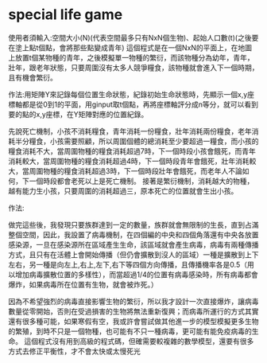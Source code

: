 # special life game
使用者須輸入:空間大小(N)(代表空間最多只有NxN個生物)、起始人口數(t)(之後要在塗上點t個點，會將那些點變成青年)
這個程式是在一個NxN的平面上，在地圖上放置t個某物種的青年，之後模擬單一物種的繁衍，而該物種分為幼年，青年，壯年，跟老年狀態，只要周圍沒有太多人競爭糧食，該物種就會進入下一個時期，且有機會繁衍。
    
作法:用矩陣Y來記錄每個位置生命狀態，紀錄初始生命狀態時，先顯示一個x,y座標軸都是從0到1的平面，用ginput取t個點，再將座標軸評分成n等分，就可以看到要的點的x,y座標，在Y矩陣對應的位置紀錄。

先說死亡機制，小孩不消耗糧食，青年消耗一份糧食，壯年消耗兩份糧食，老年消耗半分糧食，小孩需要照顧，所以周圍個體的總消耗至少要超過一糧食，而小孩的糧食消耗不大，當周圍物種的糧食消耗超過7時，下一個時段小孩會餓死，而青年消耗較大，當周圍物種的糧食消耗超過4時，下一個時段青年會餓死，壯年消耗較大，當周圍物種的糧食消耗超過3時，下一個時段壯年會餓死，而老年人不論如何，下一個時段都會老死以上是死亡機制。
接著是繁衍機制，消耗越大的物種，越有能力生小孩，只要周圍的消耗超過三，原本死亡的位置就會生出小孩。

作法:

做完這些後，我發現只要族群達到一定的數量，族群就會無限制的生長，直到占滿整個空間，因此，我設置了病毒機制，在四個編的中央和四個角落還有中央各放置感染源，一旦在感染源所在區域產生生命，該區域就會產生病毒，病毒有兩種傳播方式，且只有在活體上會開始傳播（但仍會擴散到沒人的區域）一種是擴散到上下左右，另一種是向左上,右上,左下,右下等四個方向傳播，且傳播機率各是0.5（用以增加病毒擴散位置的多樣性），而當超過1/4的位置有病毒感染時，所有病毒都會爆炸，如果病毒所在位置有生物，就會被炸死。）

因為不希望強烈的病毒直接影響生物的繁衍，所以我才設計一次直接爆炸，讓病毒數量從零開始，否則在受過損害的生物將無法重新復興；而病毒所運行的方式其實還有很多種可能，如果寒假有空，我或許會嘗試做其他進一步的模型模擬更多生物的繁殖，到時不只是一個物種，也可能有不只一種病毒，更可能有能免疫病毒的生命。
這個程式沒有用到高級的程式碼，但確需要較複雜的數學模型，還要有很多方式去修正平衡性，才不會太快或太慢死光
